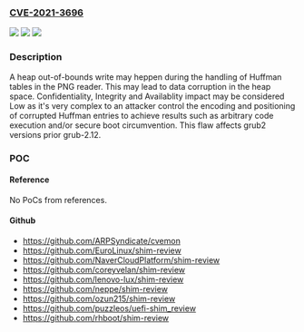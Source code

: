 ### [CVE-2021-3696](https://cve.mitre.org/cgi-bin/cvename.cgi?name=CVE-2021-3696)
![](https://img.shields.io/static/v1?label=Product&message=grub2&color=blue)
![](https://img.shields.io/static/v1?label=Version&message=n%2Fa&color=blue)
![](https://img.shields.io/static/v1?label=Vulnerability&message=CWE-787&color=brighgreen)

### Description

A heap out-of-bounds write may heppen during the handling of Huffman tables in the PNG reader. This may lead to data corruption in the heap space. Confidentiality, Integrity and Availablity impact may be considered Low as it's very complex to an attacker control the encoding and positioning of corrupted Huffman entries to achieve results such as arbitrary code execution and/or secure boot circumvention. This flaw affects grub2 versions prior grub-2.12.

### POC

#### Reference
No PoCs from references.

#### Github
- https://github.com/ARPSyndicate/cvemon
- https://github.com/EuroLinux/shim-review
- https://github.com/NaverCloudPlatform/shim-review
- https://github.com/coreyvelan/shim-review
- https://github.com/lenovo-lux/shim-review
- https://github.com/neppe/shim-review
- https://github.com/ozun215/shim-review
- https://github.com/puzzleos/uefi-shim_review
- https://github.com/rhboot/shim-review

